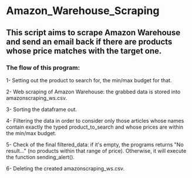 # Amazon_Warehouse_Scraping

## This script aims to scrape Amazon Warehouse and send an email back if there are products whose price matches with the target one.



### The flow of this program:

1- Setting out the product to search for, the min/max budget for that.

2- Web scraping of Amazon Warehouse: the grabbed data is stored into amazonscraping_ws.csv.

3- Sorting the dataframe out.

4- Filtering the data in order to consider only those articles whose names contain exactly the typed product_to_search and whose prices are within the min/max budget.

5- Check of the final filtered_data: if it's empty, the programs returns "No result..." (no products within that range of price). Otherwise, it will execute the function sending_alert().

6- Deleting the created amazonscraping_ws.csv.

